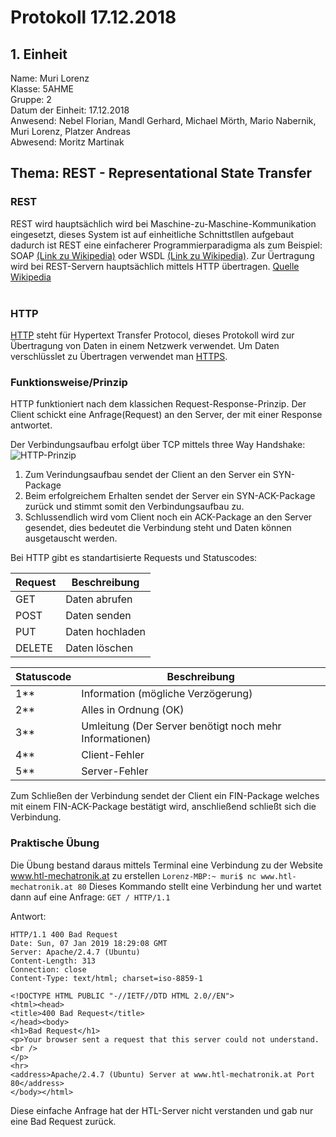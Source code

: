 # Protokoll 17.12.2018

## 1. Einheit
Name: Muri Lorenz <br>
Klasse: 5AHME <br>
Gruppe: 2 <br>
Datum der Einheit: 17.12.2018 <br> 
Anwesend: Nebel Florian, Mandl Gerhard, Michael Mörth, Mario Nabernik, Muri Lorenz, Platzer Andreas <br>
Abwesend: Moritz Martinak <br>

## Thema: REST - Representational State Transfer

### REST
REST wird hauptsächlich wird bei Maschine-zu-Maschine-Kommunikation eingesetzt, dieses System ist auf einheitliche Schnittstllen aufgebaut dadurch ist REST eine einfacherer Programmierparadigma als zum Beispiel: SOAP [(Link zu Wikipedia)](https://de.wikipedia.org/wiki/SOAP) oder WSDL [(Link zu Wikipedia)](https://de.wikipedia.org/wiki/Web_Services_Description_Language). Zur Üertragung wird bei REST-Servern hauptsächlich mittels HTTP übertragen.
[Quelle Wikipedia](https://de.wikipedia.org/wiki/Representational_State_Transfer) <br>
<br>

### HTTP
[HTTP](https://de.wikipedia.org/wiki/Hypertext_Transfer_Protocol) steht für Hypertext Transfer Protocol, dieses Protokoll wird zur Übertragung von Daten in einem Netzwerk verwendet. Um Daten verschlüsslet zu Übertragen verwendet man [HTTPS](https://de.wikipedia.org/wiki/Hypertext_Transfer_Protocol_Secure).
<br>

### Funktionsweise/Prinzip
HTTP funktioniert nach dem klassichen Request-Response-Prinzip. Der Client schickt eine Anfrage(Request) an den Server, der mit einer Response antwortet. <br>

Der Verbindungsaufbau erfolgt über TCP mittels three Way Handshake:
![HTTP-Prinzip](https://github.com/HTLMechatronics/m14-la1-sx/blob/murlom14/murlom14-la1-2018_19/HTTP-Prinzip.jpg)
1. Zum Verindungsaufbau sendet der Client an den Server ein SYN-Package
2. Beim erfolgreichem Erhalten sendet der Server ein SYN-ACK-Package zurück und stimmt somit den Verbindungsaufbau zu.
3. Schlussendlich wird vom Client noch ein ACK-Package an den Server gesendet, dies bedeutet die Verbindung steht und Daten können ausgetauscht werden. <br>

Bei HTTP gibt es standartisierte Requests und Statuscodes:

Request | Beschreibung  
------- | ---------  
GET | Daten abrufen  
POST | Daten senden 
PUT | Daten hochladen  
DELETE | Daten löschen

Statuscode | Beschreibung  
--- | ---  
1** | Information (mögliche Verzögerung)  
2** | Alles in Ordnung (OK)  
3** | Umleitung (Der Server benötigt noch mehr Informationen)
4** | Client-Fehler  
5** | Server-Fehler  

Zum Schließen der Verbindung sendet der Client ein FIN-Package welches mit einem FIN-ACK-Package bestätigt wird, anschließend schließt sich die Verbindung.

### Praktische Übung
Die Übung bestand daraus mittels Terminal eine Verbindung zu der Website www.htl-mechatronik.at zu erstellen
`Lorenz-MBP:~ muri$ nc www.htl-mechatronik.at 80`
Dieses Kommando stellt eine Verbindung her und wartet dann auf eine Anfrage:
`GET / HTTP/1.1`

Antwort:
```
HTTP/1.1 400 Bad Request
Date: Sun, 07 Jan 2019 18:29:08 GMT
Server: Apache/2.4.7 (Ubuntu)
Content-Length: 313
Connection: close
Content-Type: text/html; charset=iso-8859-1

<!DOCTYPE HTML PUBLIC "-//IETF//DTD HTML 2.0//EN">
<html><head>
<title>400 Bad Request</title>
</head><body>
<h1>Bad Request</h1>
<p>Your browser sent a request that this server could not understand.<br />
</p>
<hr>
<address>Apache/2.4.7 (Ubuntu) Server at www.htl-mechatronik.at Port 80</address>
</body></html>
```
Diese einfache Anfrage hat der HTL-Server nicht verstanden und gab nur eine Bad Request zurück.




